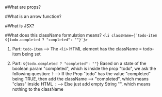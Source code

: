 #What are props? 

#What is an arrow function? 

#What is JSX?

#What does this className formulation means? 
```<li className={`todo-item ${todo.completed ? "completed": ""}`}>```

1. Part: ```todo-item``` --> The ```<li>``` HTML element has the className = todo-item being set

2. Part: ```${todo.completed ? "completed": ""}``` Based on a state of the boolean param "completed", which is inside the prop "todo", we ask the following question:
```?``` --> If the Prop "todo" has the value "completed" being TRUE, then add the className --> "completed", which means "class" inside HTML 
```:``` --> Else just add empty String "", which means nothing to the className